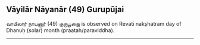 ## Vāyilār Nāyanār (49) Gurupūjai
வாயிலார் நாயனார் (49) குருபூஜை is observed on Revatī nakṣhatram day of Dhanuḥ (solar) month (praatah/paraviddha).



---
